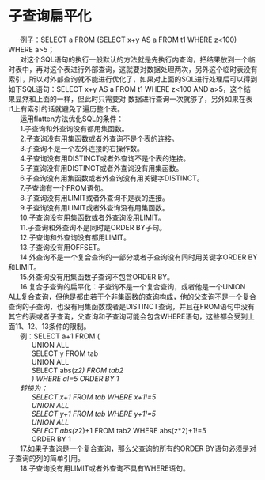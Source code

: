 # 子查询扁平化
&nbsp;&nbsp;&nbsp;&nbsp;&nbsp;&nbsp;例子：SELECT a FROM (SELECT x+y AS a FROM t1 WHERE z<100) WHERE a>5；<br>
&nbsp;&nbsp;&nbsp;&nbsp;&nbsp;&nbsp;对这个SQL语句的执行一般默认的方法就是先执行内查询，把结果放到一个临时表中，再对这个表进行外部查询，这就要对数据处理两次，另外这个临时表没有索引，所以对外部查询就不能进行优化了，如果对上面的SQL进行处理后可以得到如下SQL语句：SELECT x+y AS a FROM t1 WHERE z<100 AND a>5，这个结果显然和上面的一样，但此时只需要对
数据进行查询一次就够了，另外如果在表t1上有索引的话就避免了遍历整个表。<br>
&nbsp;&nbsp;&nbsp;&nbsp;&nbsp;&nbsp;运用flatten方法优化SQL的条件：<br>
&nbsp;&nbsp;&nbsp;&nbsp;&nbsp;&nbsp;1.子查询和外查询没有都用集函数。<br>
&nbsp;&nbsp;&nbsp;&nbsp;&nbsp;&nbsp;2.子查询没有用集函数或者外查询不是个表的连接。<br>
&nbsp;&nbsp;&nbsp;&nbsp;&nbsp;&nbsp;3.子查询不是一个左外连接的右操作数。<br>
&nbsp;&nbsp;&nbsp;&nbsp;&nbsp;&nbsp;4.子查询没有用DISTINCT或者外查询不是个表的连接。<br>
&nbsp;&nbsp;&nbsp;&nbsp;&nbsp;&nbsp;5.子查询没有用DISTINCT或者外查询没有用集函数。<br>
&nbsp;&nbsp;&nbsp;&nbsp;&nbsp;&nbsp;6.子查询没有用集函数或者外查询没有用关键字DISTINCT。
<br>
&nbsp;&nbsp;&nbsp;&nbsp;&nbsp;&nbsp;7.子查询有一个FROM语句。<br>
&nbsp;&nbsp;&nbsp;&nbsp;&nbsp;&nbsp;8.子查询没有用LIMIT或者外查询不是表的连接。<br>
&nbsp;&nbsp;&nbsp;&nbsp;&nbsp;&nbsp;9.子查询没有用LIMIT或者外查询没有用集函数。<br>
&nbsp;&nbsp;&nbsp;&nbsp;&nbsp;&nbsp;10.子查询没有用集函数或者外查询没用LIMIT。<br>
&nbsp;&nbsp;&nbsp;&nbsp;&nbsp;&nbsp;11.子查询和外查询不是同时是ORDER BY子句。<br>
&nbsp;&nbsp;&nbsp;&nbsp;&nbsp;&nbsp;12.子查询和外查询没有都用LIMIT。<br>
&nbsp;&nbsp;&nbsp;&nbsp;&nbsp;&nbsp;13.子查询没有用OFFSET。<br>
&nbsp;&nbsp;&nbsp;&nbsp;&nbsp;&nbsp;14.外查询不是一个复合查询的一部分或者子查询没有同时用关键字ORDER BY和LIMIT。<br>
&nbsp;&nbsp;&nbsp;&nbsp;&nbsp;&nbsp;15.外查询没有用集函数子查询不包含ORDER BY。<br>
&nbsp;&nbsp;&nbsp;&nbsp;&nbsp;&nbsp;16.复合子查询的扁平化：子查询不是一个复合查询，或者他是一个UNION ALL复合查询，但他是都由若干个非集函数的查询构成，他的父查询不是一个复合查询的子查询，也没有用集函数或者是DISTINCT查询，并且在FROM语句中没有其它的表或者子查询，父查询和子查询可能会包含WHERE语句，这些都会受到上面11、12、13条件的限制。<br>
&nbsp;&nbsp;&nbsp;&nbsp;&nbsp;&nbsp;例：SELECT a+1 FROM (<br>
&nbsp;&nbsp;&nbsp;&nbsp;&nbsp;&nbsp;&nbsp;&nbsp;&nbsp;&nbsp;&nbsp;&nbsp;UNION ALL<br>
&nbsp;&nbsp;&nbsp;&nbsp;&nbsp;&nbsp;&nbsp;&nbsp;&nbsp;&nbsp;&nbsp;&nbsp;SELECT y FROM tab<br>
&nbsp;&nbsp;&nbsp;&nbsp;&nbsp;&nbsp;&nbsp;&nbsp;&nbsp;&nbsp;&nbsp;&nbsp;UNION ALL<br>
&nbsp;&nbsp;&nbsp;&nbsp;&nbsp;&nbsp;&nbsp;&nbsp;&nbsp;&nbsp;&nbsp;&nbsp;SELECT abs(z*2)  FROM tab2<br>
&nbsp;&nbsp;&nbsp;&nbsp;&nbsp;&nbsp;&nbsp;&nbsp;&nbsp;&nbsp;&nbsp;&nbsp;) WHERE a!=5   ORDER BY 1<br>
&nbsp;&nbsp;&nbsp;&nbsp;&nbsp;&nbsp;转换为：<br>
&nbsp;&nbsp;&nbsp;&nbsp;&nbsp;&nbsp;&nbsp;&nbsp;&nbsp;&nbsp;&nbsp;&nbsp;SELECT x+1 FROM tab WHERE x+1!=5<br>
&nbsp;&nbsp;&nbsp;&nbsp;&nbsp;&nbsp;&nbsp;&nbsp;&nbsp;&nbsp;&nbsp;&nbsp;UNION ALL<br>
&nbsp;&nbsp;&nbsp;&nbsp;&nbsp;&nbsp;&nbsp;&nbsp;&nbsp;&nbsp;&nbsp;&nbsp;SELECT y+1 FROM tab WHERE y+1!=5<br>
&nbsp;&nbsp;&nbsp;&nbsp;&nbsp;&nbsp;&nbsp;&nbsp;&nbsp;&nbsp;&nbsp;&nbsp;UNION ALL<br>
&nbsp;&nbsp;&nbsp;&nbsp;&nbsp;&nbsp;&nbsp;&nbsp;&nbsp;&nbsp;&nbsp;&nbsp;SELECT abs(z*2)+1 FROM tab2 WHERE abs(z*2)+1!=5<br>
&nbsp;&nbsp;&nbsp;&nbsp;&nbsp;&nbsp;&nbsp;&nbsp;&nbsp;&nbsp;&nbsp;&nbsp;ORDER BY 1<br>
&nbsp;&nbsp;&nbsp;&nbsp;&nbsp;&nbsp;17.如果子查询是一个复合查询，那么父查询的所有的ORDER BY语句必须是对子查询的列的简单引用。<br>
&nbsp;&nbsp;&nbsp;&nbsp;&nbsp;&nbsp;18.子查询没有用LIMIT或者外查询不具有WHERE语句。
